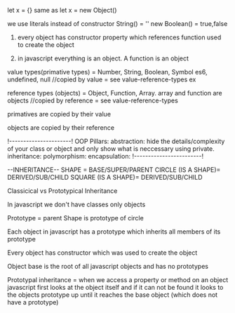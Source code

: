 let x = {} same as let x = new Object()

we use literals instead of constructor String() = ''
new Boolean() = true,false

1) every object has constructor property which references function used to create the object

2) in javascript everything is an object. A function is an object


value types(primative types) = Number, String, Boolean, Symbol es6, undefined, null
//copied by value = see value-reference-types ex

reference types (objects) = Object, Function, Array. array and function are objects
//copied by reference = see value-reference-types

primatives are copied by their value

objects are copied by their reference

!----------------------!
OOP Pillars:
abstraction: hide the details/complexity of your class or object and only show what is neccessary using private.
inheritance:
polymorphism:
encapsulation: 
!------------------------!

--INHERITANCE--
SHAPE = BASE/SUPER/PARENT
CIRCLE (IS A SHAPE)= DERIVED/SUB/CHILD
SQUARE (IS A SHAPE)= DERIVED/SUB/CHILD

Classicical vs Prototypical Inheritance

In javascript we don't have classes only objects

Prototype = parent 
Shape is prototype of circle

Each object in javascript has a prototype which inherits all members of its prototype

Every object has constructor which was used to create the object

Object base is the root of all javascript objects and has no prototypes

Prototypal inheritance = when we access a property or method on an object javascript first looks at the object itself and if it can not be found it looks to the objects prototype up until it reaches the base object (which does not have a prototype)
